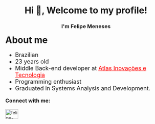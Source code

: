 <div>
    <h1 align="center">Hi 👋, Welcome to my profile!</h1>
    <h3 align="center">I'm Felipe Meneses</h3>
<div>

<div>
    <h1 align="start" style="margin-top: 1rem; font-weight: bolder;">
        About me
    </h1>
    <ul style="font-size: 18px;">
        <li>Brazilian</li>
        <li>23 years old</li>
        <li>Middle Back-end developer at <a href="https://www.atlasinovacoes.com.br/" style="color: red;">Atlas Inovações e Tecnologia</a></li>
        <li>Programming enthusiast</li>
        <li>Graduated in Systems Analysis and Development.</li>
    </ul>
</div>

<div>
    <h3 align="start" style="margin-top: 1rem; font-weight: bolder;">Connect with me:</h3>
    <p align="start">
        <a href="https://linkedin.com/in/felipe-meneses-me" target="blank"><img align="center" src="https://raw.githubusercontent.com/rahuldkjain/github-profile-readme-generator/master/src/images/icons/Social/linked-in-alt.svg" alt="felipe-meneses-me" height="30" width="40" /></a>
    </p>
</div>
